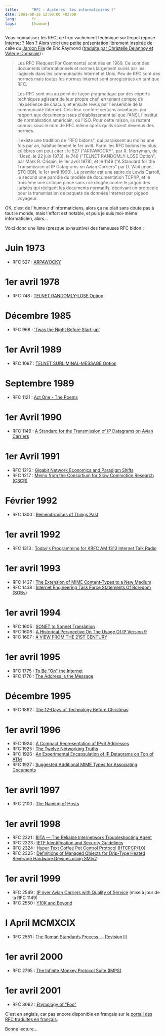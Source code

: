 ```yaml
--- 
title:      "RFC : Austères, les informaticiens ?" 
date: 2001-08-28 12:00:00 +02:00
lang:       fr 
tags:       [humour]
---
```


Vous connaissez les RFC, ce truc vachement technique sur lequel repose Internet ? Non ? Alors voici une petite présentation librement inspirée de celle du [Jargon File](http://www.tuxedo.org/~esr/jargon/html/entry/RFC.html) de Eric Raymond ([traduite par Christelle Delannoy et Valérie Domalain](http://ibm2.cicrp.jussieu.fr/bdej/DESS/DELANNOY/index.htm)) :

> Les RFC (Request For Comments) sont nés en 1969. Ce sont des documents informationnels et normes largement suivis par les logiciels dans les communautés Internet et Unix. Peu de RFC sont des normes mais toutes les normes Internet sont enregistrées en tant que RFC.
>
> Les RFC sont mis au point de façon pragmatique par des experts techniques agissant de leur propre chef, en tenant compte de l'expérience de chacun, et ensuite revus par l'ensemble de la communauté Internet. Cela leur confère certains avantages par rapport aux documents issus d'établissement tel que l'ANSI, l'institut de normalisation américain, ou l'ISO. Pour cette raison, ils restent connus sous le nom de RFC même après qu'ils soient devenus des normes.
> 
> Il existe une tradition de "RFC bidons", qui paraissent au moins une fois par an, habituellement le 1er avril. Parmi les RFC bidons les plus célèbres ont peut citer : le 527 ("ARPAWOCKY", par R. Merryman, de l'Ucsd, le 22 juin 1973), le 748 ("TELNET RANDOMLY-LOSE Option", par Mark R. Crispin, le 1er avril 1978), et le 1149 ("A Standard for the Transmission of IP Datagrams on Avian Carriers" par D. Waitzman, STC BBN, le 1er avril 1990). Le premier est une satire de Lewis Carroll, le second une parodie du modèle de documentation TCP/IP, et le troisième une critique pince sans rire dirigée contre le jargon des juristes qui rédigent les documents normatifs, décrivant un protocole pour la transmission de paquets de données Internet par pigeon voyageur.

OK, c'est de l'humour d'informaticiens, alors ça ne plait sans doute pas à tout le monde, mais l'effort est notable, et puis je suis moi-même informaticien, alors…

Voici donc une liste (presque exhaustive) des fameuses RFC bidon :

# Juin 1973
- RFC 527 : [ARPAWOCKY](https://www.rfc-editor.org/rfc/rfc527.txt)

# 1er avril 1978
- RFC 748 : [TELNET RANDOMLY-LOSE Option](https://www.rfc-editor.org/rfc/rfc748.txt)

# Décembre 1985

- RFC 968 : ['Twas the Night Before Start-up'](https://www.rfc-editor.org/rfc/rfc968.txt)

# 1er Avril 1989

- RFC 1097 : [TELNET SUBLIMINAL-MESSAGE Option](https://www.rfc-editor.org/rfc/rfc1097.txt)

# Septembre 1989

- RFC 1121 : [Act One - The Poems](https://www.rfc-editor.org/rfc/rfc1121.txt)

# 1er Avril 1990

- RFC 1149 : [A Standard for the Transmission of IP Datagrams on Avian Carriers](https://www.rfc-editor.org/rfc/rfc1149.txt)

# 1er Avril 1991

- RFC 1216 : [Gigabit Network Economics and Paradigm Shifts](https://www.rfc-editor.org/rfc/rfc1216.txt)
- RFC 1217 : [Memo from the Consortium for Slow Commotion Research (CSCR)](https://www.rfc-editor.org/rfc/rfc1217.txt)

# Février 1992 

- RFC 1300 : [Remembrances of Things Past](https://www.rfc-editor.org/rfc/rfc1300.txt)

# 1er avril 1992

- RFC 1313 : [Today's Programming for KRFC AM 1313 Internet Talk Radio](https://www.rfc-editor.org/rfc/rfc1313.txt)

# 1er avril 1993

- RFC 1437 : [The Extension of MIME Content-Types to a New Medium](https://www.rfc-editor.org/rfc/rfc1437.txt)
- RFC 1438 : [Internet Engineering Task Force Statements Of Boredom (SOBs)](https://www.rfc-editor.org/rfc/rfc1438.txt)

# 1er avril 1994

- RFC 1605 : [SONET to Sonnet Translation](https://www.rfc-editor.org/rfc/rfc1605.txt)
- RFC 1606 : [A Historical Perspective On The Usage Of IP Version 9](https://www.rfc-editor.org/rfc/rfc1606.txt)
- RFC 1607 : [A VIEW FROM THE 21ST CENTURY](https://www.rfc-editor.org/rfc/rfc1607.txt)

# 1er avril 1995

- RFC 1775 : [To Be "On" the Internet](https://www.rfc-editor.org/rfc/rfc1775.txt)
- RFC 1776 : [The Address is the Message](https://www.rfc-editor.org/rfc/rfc1776.txt)

# Décembre 1995

- RFC 1882 : [The 12-Days of Technology Before Christmas](https://www.rfc-editor.org/rfc/rfc1882.txt)

# 1er avril 1996

- RFC 1924 : [A Compact Representation of IPv6 Addresses](https://www.rfc-editor.org/rfc/rfc1924.txt)
- RFC 1925 : [The Twelve Networking Truths
](https://www.rfc-editor.org/rfc/rfc1925.txt)
- RFC 1926 : [An Experimental Encapsulation of IP Datagrams on Top of ATM](https://www.rfc-editor.org/rfc/rfc1926.txt)
- RFC 1927 : [Suggested Additional MIME Types for Associating Documents](https://www.rfc-editor.org/rfc/rfc1927.txt)

# 1er avril 1997

- RFC 2100 : [The Naming of Hosts](https://www.rfc-editor.org/rfc/rfc2100.txt)

# 1er avril 1998

- RFC 2321 : [RITA — The Reliable Internetwork Troubleshooting Agent](https://www.rfc-editor.org/rfc/rfc2321.txt)
- RFC 2323 : [IETF Identification and Security Guidelines](https://www.rfc-editor.org/rfc/rfc2323.txt)
- RFC 2324 : [Hyper Text Coffee Pot Control Protocol (HTCPCP/1.0)](https://www.rfc-editor.org/rfc/rfc2324.txt)
- RFC 2325 : [Definitions of Managed Objects for Drip-Type Heated Beverage Hardware Devices using SMIv2](https://www.rfc-editor.org/rfc/rfc2325.txt)

# 1er avril 1999

- RFC 2549 : [IP over Avian Carriers with Quality of Service](https://www.rfc-editor.org/rfc/rfc2549.txt) (mise à jour de la RFC 1149)
- RFC 2550 : [Y10K and Beyond](https://www.rfc-editor.org/rfc/rfc2550.txt)

# I April MCMXCIX

- RFC 2551 : [The Roman Standards Process — Revision III](https://www.rfc-editor.org/rfc/rfc2551.txt)

# 1er avril 2000

- RFC 2795 : [The Infinite Monkey Protocol Suite (IMPS)](https://www.rfc-editor.org/rfc/rfc2795.txt)

# 1er avril 2001

- RFC 3092 : [Etymology of "Foo"](https://www.rfc-editor.org/rfc/rfc3092.txt)

C'est en anglais, car pas encore disponible en français sur le [portail des RFC traduites en français](http://abcdrfc.free.fr/).

Bonne lecture…
